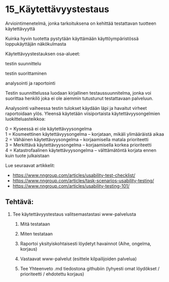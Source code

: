 # 15_Käytettävyystestaus 

Arviointimenetelmä, jonka tarkoituksena on kehittää testattavan tuotteen käytettävyyttä 

 Kuinka hyvin tuotetta pystytään käyttämään käyttöympäristössä loppukäyttäjän näkökulmasta 

Käytettävyystestauksen osa-alueet: 

testin suunnittelu 

testin suorittaminen 

analysointi ja raportointi 

Testin suunnittelussa luodaan kirjallinen testaussuunnitelma, jonka voi suorittaa henkilö joka ei ole aiemmin tutustunut testattavaan palveluun. 
 
Analysointi vaiheessa testin tulokset käydään läpi ja havaitut virheet raportoidaan ylös. Yleensä käytetään viisiportaista käytettävyysongelmien luokitteluasteikkoa:  

 
0 = Kyseessä ei ole käytettävyysongelma  
1 = Kosmeettinen käytettävyysongelma – korjataan, mikäli ylimääräistä aikaa 
2 = Vähäinen käytettävyysongelma – korjaamisella matala prioriteetti  
3 = Merkittävä käytettävyysongelma – korjaamisella korkea prioriteetti  
4 = Katastrofaalinen käytettävyysongelma – välttämätöntä korjata ennen kuin tuote julkaistaan  

Lue seuraavat artikkelit: 
- https://www.nngroup.com/articles/usability-test-checklist/ 
- https://www.nngroup.com/articles/task-scenarios-usability-testing/
- https://www.nngroup.com/articles/usability-testing-101/ 

## Tehtävä: 

1. Tee käytettävyystestaus valitsemastastasi www-palvelusta 

    1. Mitä testataan 

    2. Miten testataan 

    3. Raportoi yksityiskohtaisesti löydetyt havainnot (Aihe, ongelma, korjaus) 

    4. Vastaavat www-palvelut (esittele kilpailijoiden palvelua) 

    5. Tee Yhteenveto .md tiedostona githubiin (lyhyesti omat löydökset / prioriteetti / ehdotettu korjaus)  
